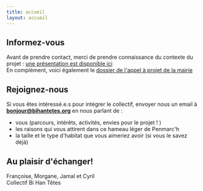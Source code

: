 ```yaml
---
title: accueil
layout: accueil
---
```


## Informez-vous

Avant de prendre contact, merci de prendre connaissance du contexte du projet :  [ une présentation est disponible ici](medias/PresentationBiHanTetes.pdf) 
<br> 
En complément, voici également le  [dossier de l'appel à projet de la mairie](medias/AAPPenmarch.pdf) 


## Rejoignez-nous

Si vous êtes intéressé.e.s pour intégrer le collectif, envoyer nous un email à **bonjour@bihantetes.org** en nous  parlant de : 
 - vous (parcours, intérêts, activités, envies pour le projet ! )  
 - les raisons qui vous attirent dans ce hameau léger de Penmarc'h
 - la taille et le type d'habitat que vous aimeriez avoir (si vous le savez déjà)

## Au plaisir d'échanger!

Françoise, Morgane, Jamal et Cyril <br>
Collectif Bi Han Têtes
 










